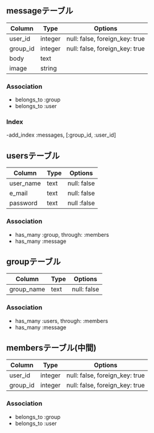 
## messageテーブル

|Column|Type|Options|
|------|----|-------|
|user_id|integer|null: false, foreign_key: true|
|group_id|integer|null: false, foreign_key: true|
|body|text|
|image|string|
### Association
- belongs_to :group
- belongs_to :user
### Index
-add_index :messages, [:group_id, :user_id]


## usersテーブル

|Column|Type|Options|
|------|----|-------|
|user_name|text|null: false|
|e_mail|text|null: false |
|password|text|null :false|

### Association
- has_many :group, through: :members
- has_many :message

## groupテーブル

|Column|Type|Options|
|------|----|-------|
|group_name|text|null: false|


### Association
- has_many :users, through: :members
- has_many :message





## membersテーブル(中間)

|Column|Type|Options|
|------|----|-------|
|user_id|integer|null: false, foreign_key: true|
|group_id|integer|null: false, foreign_key: true|

### Association
- belongs_to :group
- belongs_to :user
